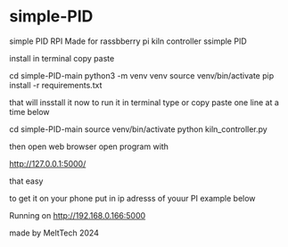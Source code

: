 # simple-PID
simple PID RPI
Made for rassbberry pi kiln controller ssimple PID

install
in terminal copy paste 

cd simple-PID-main
python3 -m venv venv
source venv/bin/activate
pip install -r requirements.txt

that will insstall it now to run it in terminal type or copy  paste one line at a time below

cd simple-PID-main
source venv/bin/activate
python kiln_controller.py

then open web browser open program with

http://127.0.0.1:5000/

that easy

to get it on your phone put in ip adresss of youur PI example below

Running on http://192.168.0.166:5000

made by MeltTech 2024
